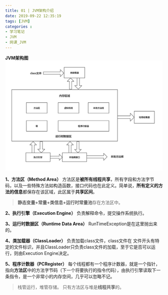 ```yaml
---
title: 01 | JVM架构介绍
date: 2019-09-22 12:35:19
tags: [JVM]
categories :
- 学习笔记
- JVM
- 网课_JVM
---
```


**JVM架构图**
![](网课_JVM_01_jvm架构介绍\jvm架构.png)


**1、方法区（Method Area）**
方法区是**被所有线程共享**，所有字段和方法字节码，以及一些特殊方法如构造函数，接口代码也在此定义。简单说，**所有定义的方法的信息**都保存在该区域，此区属于**共享区间**。
> **静态变量+常量+类信息+运行时常量池**存在方法区中。

**2、执行引擎（Execution Engine）**
负责解释命令，提交操作系统执行。

**3、运行时数据区（Runtime Data Area）**
RunTimeException是在这里抛出来的。

**4、类加载器（ClassLoader）**
负责加载class文件，class文件在    文件开头有特定的文件标识，并且ClassLoader只负责class文件的加载，至于它是否可以运行，则由Execution Engine决定。

**5、程序计数器（PCRegister）**
每个线程都有一个程序计数器，就是一个指针，指向**方法区**中的方法字节码（下一个将要执行的指令代码），由执行引擎读取下一条指令，是一个非常小的内存空间，几乎可以忽略不记。

> 栈管运行，堆管存储。
> 只有方法区与堆是**线程共享**的。